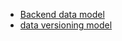 * [Backend data model](https://github.com/seattle-uat/civiform/wiki/Backend-data-model)
* [data versioning model](https://github.com/seattle-uat/civiform/wiki/Data-versioning-data-model)
